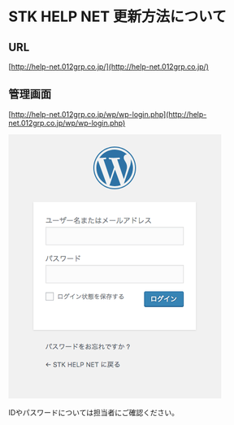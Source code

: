 # STK HELP NET 更新方法について

## URL

[http://help-net.012grp.co.jp/](http://help-net.012grp.co.jp/)

## 管理画面

[http://help-net.012grp.co.jp/wp/wp-login.php](http://help-net.012grp.co.jp/wp/wp-login.php)

![](.gitbook/assets/image%20%2812%29.png)

IDやパスワードについては担当者にご確認ください。

 


